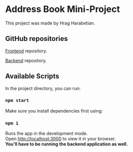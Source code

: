 # Address Book Mini-Project

This project was made by Hrag Harabetian.

## GitHub repositories

[Frontend](https://github.com/Cola-pop/addressbook-frontend) repository.

[Backend](https://github.com/Cola-pop/addressbook-backend) repository.

## Available Scripts

In the project directory, you can run:

### `npm start`

Make sure you install dependencies first using:

### `npm i`

Runs the app in the development mode.\
Open [http://localhost:3000](http://localhost:3000) to view it in your browser.\
**You'll have to be running the backend application as well.**
